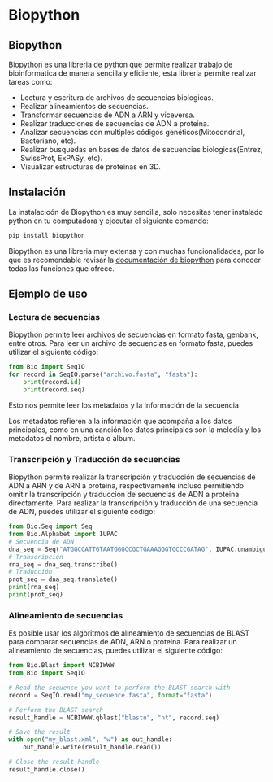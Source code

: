 # Biopython

## Biopython 

Biopython es una libreria de python que permite realizar trabajo de bioinformatica de manera sencilla y eficiente, esta libreria permite realizar tareas como:

- Lectura y escritura de archivos de secuencias biologicas.
- Realizar alineamientos de secuencias.
- Transformar secuencias de ADN a ARN y viceversa.
- Realizar traducciones de secuencias de ADN a proteina.
- Analizar secuencias con multiples códigos genéticos(Mitocondrial, Bacteriano, etc).
- Realizar busquedas en bases de datos de secuencias biologicas(Entrez, SwissProt, ExPASy, etc).
- Visualizar estructuras de proteinas en 3D.


## Instalación

La instalacioón de Biopython es muy sencilla, solo necesitas tener instalado python en tu computadora y ejecutar el siguiente comando:

```bash
pip install biopython
```
Biopython es una libreria muy extensa y con muchas funcionalidades, por lo que es recomendable revisar la [documentación de biopython](https://biopython.org/DIST/docs/tutorial/Tutorial.pdf) para conocer todas las funciones que ofrece.

## Ejemplo de uso

### Lectura de secuencias

Biopython permite leer archivos de secuencias en formato fasta, genbank, entre otros. Para leer un archivo de secuencias en formato fasta, puedes utilizar el siguiente código:

```python
from Bio import SeqIO
for record in SeqIO.parse("archivo.fasta", "fasta"):
    print(record.id)
    print(record.seq)
```
Esto nos permite leer los metadatos y la información de la secuencia 

<note>
Los metadatos refieren a la información que acompaña a los datos principales, como en una canción los datos principales son la melodía y los metadatos el nombre, artista o album.
</note>

### Transcripción y Traducción de secuencias

Biopython permite realizar la transcripción y traducción de secuencias de ADN a ARN y de ARN a proteina, respectivamente incluso permitiendo omitir la transcripción y traducción de secuencias de ADN a proteina directamente. Para realizar la transcripción y traducción de una secuencia de ADN, puedes utilizar el siguiente código:

```python
from Bio.Seq import Seq
from Bio.Alphabet import IUPAC
# Secuencia de ADN
dna_seq = Seq("ATGGCCATTGTAATGGGCCGCTGAAAGGGTGCCCGATAG", IUPAC.unambiguous_dna)
# Transcripción
rna_seq = dna_seq.transcribe()
# Traducción
prot_seq = dna_seq.translate()
print(rna_seq)
print(prot_seq)
```

### Alineamiento de secuencias

Es posible usar los algoritmos de alineamiento de secuencias de BLAST para comparar secuencias de ADN, ARN o proteina. Para realizar un alineamiento de secuencias, puedes utilizar el siguiente código:

```python
from Bio.Blast import NCBIWWW
from Bio import SeqIO

# Read the sequence you want to perform the BLAST search with
record = SeqIO.read("my_sequence.fasta", format="fasta")

# Perform the BLAST search
result_handle = NCBIWWW.qblast("blastn", "nt", record.seq)

# Save the result
with open("my_blast.xml", "w") as out_handle:
    out_handle.write(result_handle.read())

# Close the result handle
result_handle.close()
```
